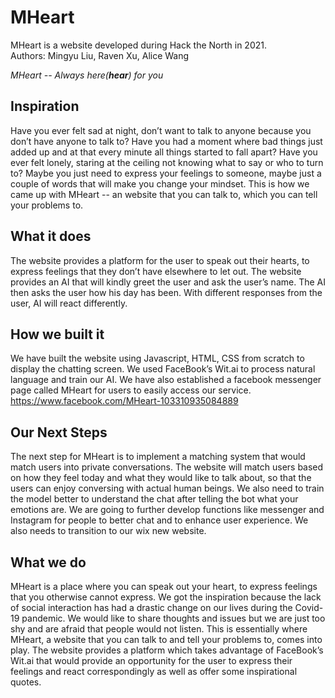 # MHeart

MHeart is a website developed during Hack the North in 2021.  
Authors: Mingyu Liu, Raven Xu, Alice Wang

*MHeart -- Always here(**hear**) for you*

## Inspiration
Have you ever felt sad at night, don’t want to talk to anyone because you don’t have anyone to talk to? Have you had a moment where bad things just added up and at that every minute all things started to fall apart? Have you ever felt lonely, staring at the ceiling not knowing what to say or who to turn to? Maybe you just need to express your feelings to someone, maybe just a couple of words that will make you change your mindset. This is how we came up with MHeart -- 
an website that you can talk to, which you can tell your problems to.

## What it does
The website provides a platform for the user to speak out their hearts, to express feelings that they don’t have elsewhere
to let out. The website provides an AI that will kindly greet the user and ask the user’s name. The AI then asks the user 
how his day has been. With different responses from the user, AI will react differently.

## How we built it
We have built the website using Javascript, HTML, CSS from scratch to display the chatting screen. We used FaceBook’s Wit.ai to process natural language 
and train our AI. We have also established a facebook messenger page called MHeart for users to easily access our service. https://www.facebook.com/MHeart-103310935084889

## Our Next Steps
The next step for MHeart is to implement a matching system that would match users into private conversations. The website
will match users based on how they feel today and what they would like to talk about, so that the users can enjoy conversing
with actual human beings. We also need to train the model better to understand the chat after telling the bot what your 
emotions are. We are going to further develop functions like messenger and Instagram for people to better chat and to enhance
user experience. We also needs to transition to our wix new website.

## What we do
MHeart is a place where you can speak out your heart, to express feelings that you otherwise cannot express. We got the 
inspiration because the lack of social interaction has had a drastic change on our lives during the Covid-19 pandemic. 
We would like to share thoughts and issues but we are just too shy and are afraid that people would not listen. This is 
essentially where MHeart, a website that you can talk to and tell your problems to, comes into play. The website provides 
a platform which takes advantage of FaceBook’s Wit.ai that would provide an opportunity for the user to express their feelings 
and react correspondingly as well as offer some inspirational quotes.
